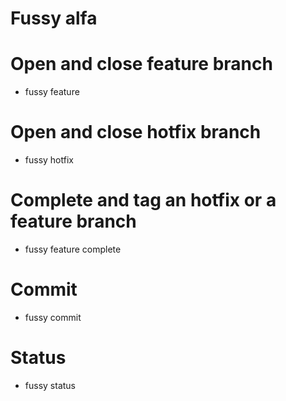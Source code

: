 # Fussy alfa

# Open and close feature branch

 - fussy feature

# Open and close hotfix branch

 - fussy hotfix

# Complete and tag an hotfix or a feature branch

 - fussy feature complete

# Commit

 - fussy commit

# Status

 - fussy status
